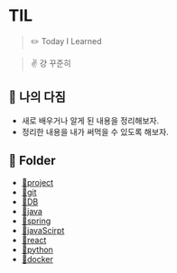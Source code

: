 # TIL

> ✏️ Today I Learned

> ✌️ 걍 꾸준히

## 📜 나의 다짐

- 새로 배우거나 알게 된 내용을 정리해보자.
- 정리한 내용을 내가 써먹을 수 있도록 해보자.

## 📁 Folder

- [📁project](https://github.com/shoon2430/TIL/tree/master/project)
- [📁git](https://github.com/shoon2430/TIL/tree/master/git)
- [📁DB](https://github.com/shoon2430/TIL/tree/master/DB)
- [📁java](https://github.com/shoon2430/TIL/tree/master/java)
- [📁spring](https://github.com/shoon2430/TIL/tree/master/spring)
- [📁javaScirpt](https://github.com/shoon2430/TIL/tree/master/javaScript)
- [📁react](https://github.com/shoon2430/TIL/tree/master/react)
- [📁python](https://github.com/shoon2430/TIL/tree/master/python)
- [📁docker](https://github.com/shoon2430/TIL/tree/master/docker)
